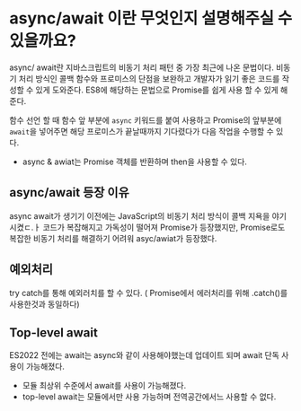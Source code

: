 # async/await 이란 무엇인지 설명해주실 수 있을까요?

async/ await란 지바스크립트의 비동기 처리 패턴 중 가장 최근에 나온 문법이다.
비동기 처리 방식인 콜백 함수와 프로미스의 단점을 보완하고 개발자가 읽기 좋은 코드를 작성할 수 있게 도와준다.
ES8에 해당하는 문법으로 Promise를 쉽게 사용 할 수 있게 해준다.

함수 선언 할 때 함수 앞 부분에 `async` 키워드를 붙여 사용하고 Promise의 앞부분에 `await`을 넣어주면 해당 프로미스가 끝날때까지 기다렸다가 다음 작업을 수행할 수 있다.

- async & awiat는 Promise 객체를 반환하며 then을 사용할 수 있다.

## async/await 등장 이유

async await가 생기기 이전에는 JavaScript의 비동기 처리 방식이 콜백 지욕을 야기 시켰ㄷ.ㅏ 코드가 복잡해지고 가독성이 떨어져 Promise가 등장했지만, Promise로도 복잡한 비동기 처리를 해결하기 어려워 asyc/awiat가 등장했다.

## 예외처리

try catch를 통해 예외러치를 할 수 있다. ( Promise에서 에러처리를 위해 .catch()를 사용한것과 동일하다)

## Top-level await

ES2022 전에는 await는 async와 같이 사용해야했는데 업데이트 되며 await 단독 사용이 가능해졌다.

- 모듈 최상위 수준에서 await를 사용이 가능해졌다.
- top-level await는 모듈에서만 사용 가능하며 전역공간에서느 사용할 수 없다.
